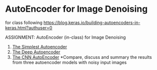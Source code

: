 # AutoEncoder for Image Denoising
 for class following https://blog.keras.io/building-autoencoders-in-keras.html?authuser=0

ASSIGNMENT: AutoEncoder (in-class) for Image Denoising
1) [The Simplest Autoencoder](Simplest_Autoencoder.ipynb)
2) [The Deep Autoencoder](Deep_Autoencoder.ipynb)
3) [The CNN AutoEncoder](CNN_Autoencoder.ipynb)
*Compare, discuss and summary the results from three autoencoder models with noisy input images
